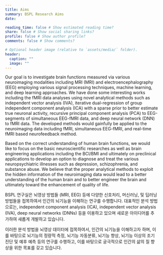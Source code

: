 ```yaml
---
title: Aims
summary: BSPL Research Aims
date:

reading_time: false # Show estimated reading time?
share: false # Show social sharing links?
profile: false # Show author profile?
comments: false # Show comments?

# Optional header image (relative to `assets/media/` folder).
header:
  caption: ""
  image: ""
---
```


Our goal is to investigate brain functions measured via various neuroimaging modalities including MRI (MRI) and electroencephalography (EEG) employing various signal processing techniques, machine learning, and deep learning approaches. We have done some interesting works including the fMRI data analyses using novel analytical methods such as independent vector analysis (IVA), iterative dual-regression of group independent component analysis (ICA) with a sparse prior to better estimate true neuronal activity, recursive principal component analysis (PCA) to EEG-segments of simultaneous EEG-fMRI data, and deep neural network (DNN) to fMRI data. The developed methods would gainfully be applied to the neuroimaging data including fMRI, simultaneous EEG-fMRI, and real-time fMRI based neurofeedback method.

Based on the correct understanding of human brain functions, we would like to focus on the basic neuroscientific researches as well as brain engineering applications including the BCI/BMI and ultimately on preclinical applications to develop an option to diagnose and treat the various neuropsychiatric illnesses such as depression, schizophrenia, and substance abuse. We believe that the proper analytical methods to exploit the hidden information of the neuroimaging data would lead to a better understanding of the human brain and to better engineer the brain and ultimately toward the enhancement of quality of life.

BSPL 연구실은 뇌영상 방법들 (MRI, EEG) 등에 다양한 신호처리, 머신러닝, 및 딥러닝 방법들을 접목하여서 인간의 뇌기능을 이해하는 연구를 수행합니다. 대표적인 분석 방법으로는, independent component analysis (ICA), independent vector analysis (IVA), deep neural networks (DNNs) 등을 이용하고 있으며 새로운 아이디어를 추가하여 새롭게 개발하고 있습니다.

이러한 분석 방법을 뇌영상 데이터에 접목하여서, 인간의 뇌기능을 이해하고자 하며, 이를 바탕으로 뇌기능의 정량적 측정, 뇌기능 자동분류, 뇌기능 향상, 뇌기능 이상의 조기 진단 및 예후 예측 등의 연구를 수행하고, 이를 바탕으로 궁극적으로 인간의 삶의 질 향상을 위한 목표를 갖고 있습니다.

